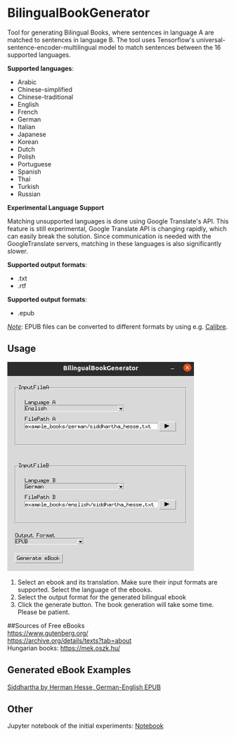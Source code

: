 # BilingualBookGenerator

Tool for generating Bilingual Books, where sentences in language A are matched to sentences in language B. The tool uses Tensorflow's universal-sentence-encoder-multilingual model to match sentences between the 16 supported languages.

**Supported languages**:

* Arabic
* Chinese-simplified
* Chinese-traditional
* English
* French
* German
* Italian
* Japanese
* Korean
* Dutch
* Polish
* Portuguese
* Spanish
* Thai
* Turkish
* Russian

**Experimental Language Support**

Matching unsupported languages is done using Google Translate's API. This feature is still experimental, Google Translate API is changing rapidly, which can easily break the solution. Since communication is needed with the GoogleTranslate servers, matching in these languages is also significantly slower.

**Supported output formats**:
* .txt
* .rtf

**Supported output formats**:
* .epub

<ins>*Note*</ins>: EPUB files can be converted to different formats by using e.g. [Calibre](https://calibre-ebook.com/).

## Usage

![Screenshot](doc/screenshot.jpg)
1. Select an ebook and its translation. Make sure their input formats are supported. Select the language of the ebooks.
2. Select the output format for the generated bilingual ebook
3. Click the generate button. The book generation will take some time. Please be patient.

##Sources of Free eBooks<br>
https://www.gutenberg.org/<br>
https://archive.org/details/texts?tab=about<br>
Hungarian books: https://mek.oszk.hu/

## Generated eBook Examples

[Siddhartha by Herman Hesse, German-English EPUB](example_books/generated/siddhartha_hesse_de_en.epub)

## Other

Jupyter notebook of the initial experiments: [Notebook](experiments/BilingualBookGeneratorCleaned.ipynb)